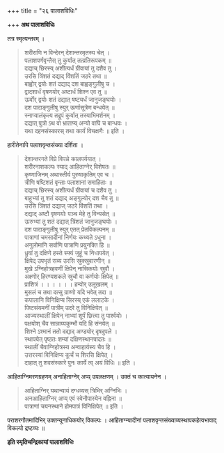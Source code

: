 +++
title = "२६ पालाशविधिः"

+++
**अथ पालाशविधिः**

तत्र स्मृत्यन्तरम् ।

> शरीराणि न विन्देरन् देशान्तरमृतस्य चेत् ।  
> पलाशपर्णवृन्तैस् तु कुर्यात् तत्प्रतिरूपकम् ॥  
> दद्याच् छिरस्य् अशीत्यर्धं ग्रीवायां तु दशैव तु ।  
> उरसि त्रिंशतं दद्याद् विंशतिं जठरे तथा ॥  
> बाह्वोर् द्वयोः शतं दद्याद् दश बाह्वङ्गुलीषु च ।  
> द्वादशार्धं वृषणयोर् अष्टार्धं शिश्न एव तु ॥  
> ऊर्वोर् द्वयोः शतं दद्यात् षष्ट्यर्धं जानुजङ्घयोः ।  
> दश पादाङ्गुलीषु स्युर् ऊर्णासूत्रेण बन्धयेत् ॥  
> स्नाप्यालंकृत्य तद्रूपं कुर्यात् तस्याभिमर्शनम् ।  
> दद्यात् पुत्रो ऽथ वा भ्राताप्य् अन्यो वापि च बान्धवः ।  
> यथा दहनसंस्कारस् तथा कार्यं विचक्षणैः ॥ इति ।

हारीतेनापि पलाशवृन्तसंख्या दर्शिता ।

> देशान्तरगते विप्रे विपन्ने कालपर्ययात् ।  
> शरीरनाशकल्पः स्याद् आहिताग्नेर् विशेषतः ॥  
> कृष्णाजिनम् अथास्तीर्य पुरुषाकृतिम् एव च ।  
> त्रीणि षष्टिशतं वृन्ताः पलाशानां समाहिताः ॥  
> दद्याच् छिरस्य् अशीत्यर्धं ग्रीवायां च दशैव तु ।  
> बाहुभ्यां तु शतं दद्याद् अङ्गुल्योर् दश चैव तु ॥  
> उरसि त्रिंशतं दद्याज् जठरे विंशतिं तथा ।  
> दद्याद् अष्टौ वृषणयोः पञ्च मेहे तु विन्यसेत् ॥  
> ऊरुभ्यां तु शतं दद्यात् त्रिंशतं जानुजङ्घयोः ।  
> दश पादाङ्गुलीषु स्युर् एतत् प्रेतविकल्पनम् ॥  
> पात्राणां चमसादीनां निर्णयः कथ्यते ऽधुना ।  
> अनुलोमानि सर्वाणि पात्राणि प्रयुनक्ति हि ॥  
> ध्रुवां तु दक्षिणे हस्ते स्फ्यं जुहूं च निधापयेत् ।  
> क्षिपेद् उपभृतं सव्य उरसि स्रुक्स्रुवारणीन् ॥  
> मुखे ऽग्निहोत्रहवणीं क्षिपेन् नासिकयोः स्रुवौ ।  
> अक्ष्णोर् हिरण्यशकले स्रुचौ वा कर्णयोः क्षिपेत् ॥  
> प्राशित्रं । । । । । । हन्वोर् उलूखलम् ।  
> मुसलं च तथा दत्सु ग्राव्णो यदि भवेत् तदा ॥  
> कपालानि विनिक्षिप्य सिरस्य् एकं ललाटके ।  
> पिष्टसंयमनीं पात्रीम् उदरे तु विनिक्षिपेत् ॥  
> आज्यस्थालीं क्षिपेन् नाभ्यां शूर्पं छित्त्वा तु पार्श्वयोः ।  
> पक्षयोश् चैव सान्नाय्यकुम्भौ यदि हि संनयेत् ॥  
> शिश्ने ऽश्मानं ततो दद्याद् अण्डयोर् दृषदुपले ।  
> स्थापयेत् पृष्ठतः शम्यां दक्षिणस्थानपादतः ॥  
> स्थालीं चैवाग्निहोत्रस्य अन्वाहार्यस्य चैव हि ।  
> उत्तरस्यां विनिक्षिप्य कूर्चं च शिरसि क्षिपेत् ।  
> दाहात् तु शवसंस्कारे पुनः कार्ये त्व् अयं विधिः ॥ इति ।

आहिताग्निमरणग्रहणम् अनाहिताग्नेर् अप्य् उपलक्षणम् । उक्तं च कात्यायनेन ।

> आहिताग्निर् यथान्यायं दग्धव्यस् त्रिभिर् अग्निभिः ।  
> अनआहिताग्निर् अप्य् एवं स्वेनौपास्येन वह्निना ॥  
> पात्राणां चयनस्थाने होमपात्रं विनिक्षिपेत् ॥ इति ।

पराशरगौतमादिभिर् उक्तन्यूनाधिकयोर् विकल्पः । आहिताग्न्यादीनां पलाशवृन्तसंख्याव्यस्थापकहेत्वभावाद् विकल्पो द्रष्टव्यः ॥

**इति स्मृतिचन्द्रिकायां पालाशविधिः**

